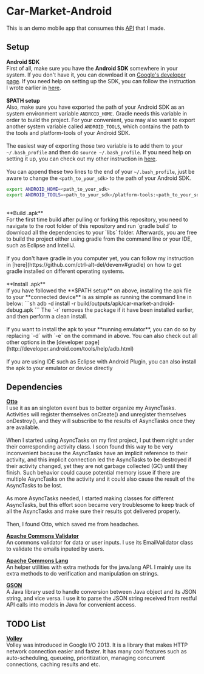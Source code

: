 # Car-Market-Android

This is an demo mobile app that consumes this [API](https://github.com/ctrl-alt-del/car-market) that I made.

## Setup
**Android SDK**
<br>
First of all, make sure you have the **Android SDK** somewhere in your system.  If you don't have it, you can download it on [Google's developer page](http://developer.android.com/sdk/index.html).  If you need help on setting up the SDK, you can follow the instruction I wrote earlier in [here](https://github.com/ctrl-alt-del/devenv#sdk).
<br><br>
**$PATH setup**
<br>
Also, make sure you have exported the path of your Android SDK as an system environment variable `ANDROID_HOME`.  Gradle needs this variable in order to build the project.  For your convenient, you may also want to export another system variable called `ANDROID_TOOLS`, which contains the path to the tools and platform-tools of your Android SDK.
<br><br>
The easiest way of exporting those two variable is to add them to your `~/.bash_profile` and then do `source ~/.bash_profile`.  If you need help on setting it up, you can check out my other instruction in [here](https://github.com/ctrl-alt-del/devenv#setup-bash_profile).
<br><br>
You can append these two lines to the end of your `~/.bash_profile`, just be aware to change the `<path_to_your_sdk>` to the path of your Android SDK.
```sh
export ANDROID_HOME=<path_to_your_sdk>
export ANDROID_TOOLS=<path_to_your_sdk>/platform-tools:<path_to_your_sdk>/tools/
```
<br>
**Build .apk**
<br>
For the first time build after pulling or forking this repository, you need to navigate to the root folder of this repository and run `gradle build` to download all the dependencies to your `libs` folder.  Afterwards, you are free to build the project either using gradle from the command line or your IDE, such as Eclipse and IntelliJ.
<br><br>
If you don't have gradle in you computer yet, you can follow my instruction in [here](https://github.com/ctrl-alt-del/devenv#gradle) on how to get gradle installed on different operating systems.
<br><br>
**Install .apk**
<br>
If you have followed the **$PATH setup** on above, installing the apk file to your **connected device** is as simple as running the command line in below:
```sh
adb -d install -r build/outputs/apk/car-market-android-debug.apk
```
The `-r` removes the package if it have been installed earlier, and then perform a clean install.
<br><br>
If you want to install the apk to your **running emulator**, you can do so by replacing `-d` with `-e` on the command in above. You can also check out all other options in the [developer page](http://developer.android.com/tools/help/adb.html)
<br><br>
If you are using IDE such as Eclipse with Android Plugin, you can also install the apk to your emulator or device directly

## Dependencies
[**Otto**](http://square.github.io/otto/)
<br>
I use it as an singleton event bus to better organize my AsyncTasks.  Activities will register themselves onCreate() and unregister themselves onDestroy(), and they will subscribe to the results of AsyncTasks once they are available.
<br><br>
When I started using AsyncTasks on my first project, I put them right under their corresponding activity class.  I soon found this way to be very inconvenient because the AsyncTasks have an implicit reference to their activity, and this implicit connection led the AsyncTasks to be destroyed if their activity changed, yet they are not garbage collected (GC) until they finish.  Such behavior could cause potential memory issue if there are multiple AsyncTasks on the activity and it could also cause the result of the AsyncTasks to be lost.
<br><br>
As more AsyncTasks needed, I started making classes for different AsyncTasks, but this effort soon became very troublesome to keep track of all the AsyncTasks and make sure their results got delivered properly.
<br><br>
Then, I found Otto, which saved me from headaches.

[**Apache Commons Validator**](http://commons.apache.org/proper/commons-validator/)
<br>
An commons validator for data or user inputs.  I use its EmailValidator class to validate the emails inputed by users.

[**Apache Commons Lang**](http://commons.apache.org/proper/commons-lang/)
<br>
An helper utilities with extra methods for the java.lang API.  I mainly use its extra methods to do verification and manipulation on strings.

[**GSON**](https://code.google.com/p/google-gson/)
<br>
A Java library used to handle conversion between Java object and its JSON string, and vice versa.  I use it to parse the JSON string received from restful API calls into models in Java for convenient access.


## TODO List 
[**Volley**](http://developer.android.com/training/volley/index.html)
<br>
Volley was introduced in Google I/O 2013.  It is a library that makes HTTP network connection easier and faster.  It has many cool features such as auto-scheduling, queueing, prioritization, managing concurrent connections, caching results and etc.
